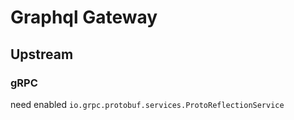 # Graphql Gateway

## Upstream

### gRPC

need enabled `io.grpc.protobuf.services.ProtoReflectionService`

